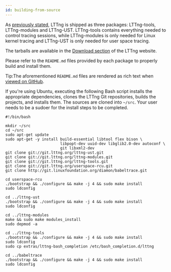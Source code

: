 ```yaml
---
id: building-from-source
---
```


As [previously stated](#doc-installing-lttng), LTTng is shipped as
three packages: LTTng-tools, LTTng-modules and LTTng-UST. LTTng-tools
contains everything needed to control tracing sessions, while
LTTng-modules is only needed for Linux kernel tracing and LTTng-UST is
only needed for user space tracing.

The tarballs are available in the
<a href="http://lttng.org/download#build-from-source" class="ext">Download
section</a> of the LTTng website.

Please refer to the `README.md` files provided by each package to
properly build and install them.

<div class="tip">
<p>
<span class="t">Tip:</span>The aforementioned <code>README.md</code> files
are rendered as rich text when
<a href="https://github.com/lttng" class="ext">viewed on GitHub</a>.
</p>
</div>

If you're using Ubuntu, executing the following Bash script
installs the appropriate dependencies, clones the LTTng
Git repositories, builds the projects, and installs them. The sources
are cloned into `~/src`. Your user needs to be a sudoer for the install
steps to be completed.

~~~ text
#!/bin/bash

mkdir ~/src
cd ~/src
sudo apt-get update
sudo apt-get -y install build-essential libtool flex bison \
                        libpopt-dev uuid-dev libglib2.0-dev autoconf \
                        git libxml2-dev
git clone git://git.lttng.org/lttng-ust.git
git clone git://git.lttng.org/lttng-modules.git
git clone git://git.lttng.org/lttng-tools.git
git clone git://git.lttng.org/userspace-rcu.git
git clone http://git.linuxfoundation.org/diamon/babeltrace.git

cd userspace-rcu
./bootstrap && ./configure && make -j 4 && sudo make install
sudo ldconfig

cd ../lttng-ust
./bootstrap && ./configure && make -j 4 && sudo make install
sudo ldconfig

cd ../lttng-modules
make && sudo make modules_install
sudo depmod -a

cd ../lttng-tools
./bootstrap && ./configure && make -j 4 && sudo make install
sudo ldconfig
sudo cp extras/lttng-bash_completion /etc/bash_completion.d/lttng

cd ../babeltrace
./bootstrap && ./configure && make -j 4 && sudo make install
sudo ldconfig
~~~
